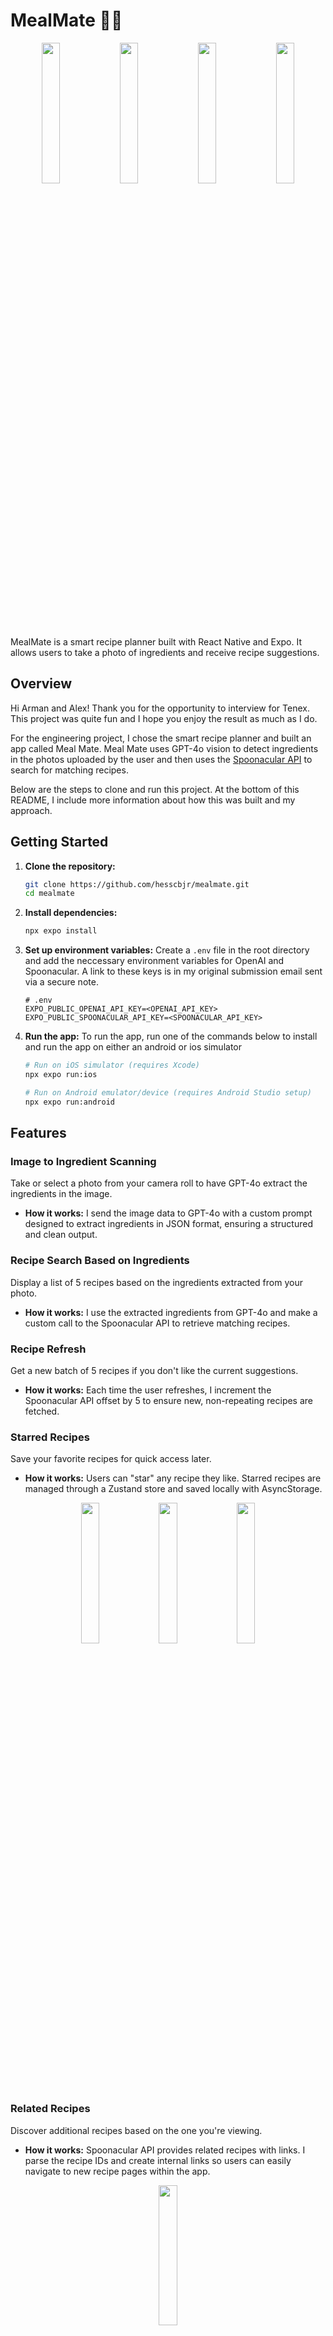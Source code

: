# MealMate 🍳📸

<p align="center">
  <img src="assets/images/welcome-img.png" width="24%"/>
  <img src="assets/images/home.png" width="24%"/> 
  <img src="assets/images/preview.png" width="24%"/>
  <img src="assets/images/recipe.png" width="24%"/>
</p>

MealMate is a smart recipe planner built with React Native and Expo. It allows users to take a photo of ingredients and receive recipe suggestions.

## Overview

Hi Arman and Alex! Thank you for the opportunity to interview for Tenex. This project was quite fun and I hope you enjoy the result as much as I do.

For the engineering project, I chose the smart recipe planner and built an app called Meal Mate. Meal Mate uses GPT-4o vision to detect ingredients in the photos uploaded by the user and then uses the [Spoonacular API](https://spoonacular.com/food-api) to search for matching recipes.

Below are the steps to clone and run this project. At the bottom of this README, I include more information about how this was built and my approach.

## Getting Started

1.  **Clone the repository:**
    ```bash
    git clone https://github.com/hesscbjr/mealmate.git
    cd mealmate
    ```
2.  **Install dependencies:**
    ```bash
    npx expo install
    ```
3.  **Set up environment variables:**
    Create a `.env` file in the root directory and add the neccessary environment variables for OpenAI and Spoonacular. A link to these keys is in my original submission email sent via a secure note.
    ```dotenv
    # .env
    EXPO_PUBLIC_OPENAI_API_KEY=<OPENAI_API_KEY>
    EXPO_PUBLIC_SPOONACULAR_API_KEY=<SPOONACULAR_API_KEY>
    ```
4.  **Run the app:**
    To run the app, run one of the commands below to install and run the app on either an android or ios simulator

    ```bash
    # Run on iOS simulator (requires Xcode)
    npx expo run:ios

    # Run on Android emulator/device (requires Android Studio setup)
    npx expo run:android
    ```

## Features

### Image to Ingredient Scanning

Take or select a photo from your camera roll to have GPT-4o extract the ingredients in the image.

- **How it works:** I send the image data to GPT-4o with a custom prompt designed to extract ingredients in JSON format, ensuring a structured and clean output.

### Recipe Search Based on Ingredients

Display a list of 5 recipes based on the ingredients extracted from your photo.

- **How it works:** I use the extracted ingredients from GPT-4o and make a custom call to the Spoonacular API to retrieve matching recipes.

### Recipe Refresh

Get a new batch of 5 recipes if you don't like the current suggestions.

- **How it works:** Each time the user refreshes, I increment the Spoonacular API offset by 5 to ensure new, non-repeating recipes are fetched.

### Starred Recipes

Save your favorite recipes for quick access later.

- **How it works:** Users can "star" any recipe they like. Starred recipes are managed through a Zustand store and saved locally with AsyncStorage.

<p align="center">
  <img src="assets/images/no-stars.png" width="24%"/>
  <img src="assets/images/star.png" width="24%"/>
  <img src="assets/images/stars.png" width="24%"/>
</p>

### Related Recipes

Discover additional recipes based on the one you're viewing.

- **How it works:** Spoonacular API provides related recipes with links. I parse the recipe IDs and create internal links so users can easily navigate to new recipe pages within the app.

<p align="center">
  <img src="assets/images/related.png" width="24%"/>
</p>

### Light and Dark Mode

The app supports both light and dark themes, selectable from the profile page.

- **How it works:** I implemented a theme selector that lets users pick light, dark, or system mode, with persistent storage using Zustand and AsyncStorage.

<p align="center">
  <img src="assets/images/light-mode.png" width="24%"/>
  <img src="assets/images/dark-mode.png" width="24%"/>
</p>

## Limitations

### Lots of Ingredients

GPT-4o performs well when recognizing up to around 15 ingredients in an image. Beyond that, its accuracy drops and it may miss or incorrectly identify some ingredients.

- **Future Improvement:** Add a "Confirm Ingredients" step where users can review, edit, or add ingredients before recipe generation.

### Bad Instructions

Some recipes returned by the Spoonacular API have poorly formatted or grammatically incorrect instructions. As you can see below, I think you need the oven to be a bit hotter than 35 degrees...

- **Future Improvement:** Use a more curated recipe database or implement a post-processing step to clean and standardize instructions.

<p align="center">
  <img src="assets/images/bad-instructions.png" width="24%"/>
</p>

### Related Recipes

Occasionally, Spoonacular returns related recipe links that are broken or invalid.

- **Current Handling:** If a broken link is detected, the app shows a "Not Found" error and redirects the user back to a safe screen.

<p align="center">
  <img src="assets/images/not-found-img.png" width="24%"/>
</p>

## Thank You

Thank you so much for taking the time to review this project and for considering me for the team.

I had a lot of fun building MealMate and thinking through both the technical and product sides of the challenge.

I'm really excited about what you're building at Tenex and would love the chance to be a part of it!
